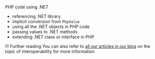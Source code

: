 PHP code using .NET

- referencing .NET library
- implicit conversion from `PhpValue`
- using all the .NET objects in PHP code
- passing values to .NET methods
- extending .NET class or interface in PHP

!!! Further reading
    You can also refer to [all our articles in our blog](https://www.peachpie.io/tag/interoperability) on the topic of interoperability       for more information
